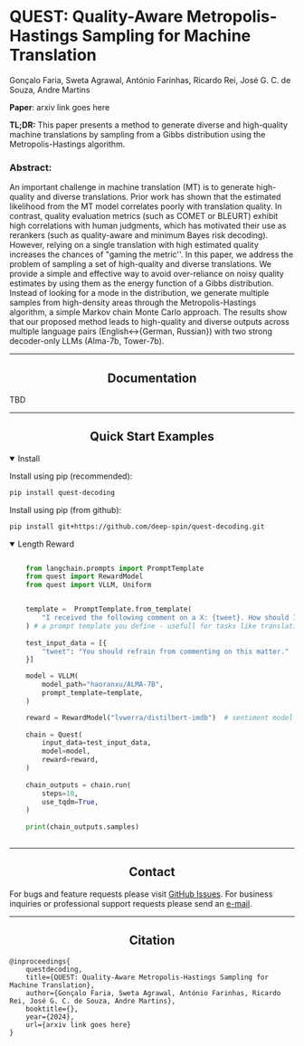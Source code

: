 # QUEST: Quality-Aware Metropolis-Hastings Sampling for Machine Translation

Gonçalo Faria, Sweta Agrawal, António Farinhas, Ricardo Rei, José G. C. de Souza, Andre Martins

**Paper**: arxiv link goes here

**TL;DR:** This paper presents a method to generate diverse and high-quality machine translations by sampling from a Gibbs distribution using the Metropolis-Hastings algorithm.

### Abstract:
An important challenge in machine translation (MT) is to generate high-quality and diverse translations. Prior work has shown that the estimated likelihood from the MT model correlates poorly with translation quality. In contrast, quality evaluation metrics (such as COMET or BLEURT) exhibit high correlations with human judgments, which has motivated their use as rerankers (such as quality-aware and minimum Bayes risk decoding). However, relying on a single translation with high estimated quality increases the chances of "gaming the metric''. In this paper, we address the problem of sampling a set of high-quality and diverse translations. We provide a simple and effective way to avoid over-reliance on noisy quality estimates by using them as the energy function of a Gibbs distribution. Instead of looking for a mode in the distribution, we generate multiple samples from high-density areas through the Metropolis-Hastings algorithm, a simple Markov chain Monte Carlo approach. The results show that our proposed method leads to high-quality and diverse outputs across multiple language pairs (English$\leftrightarrow${German, Russian}) with two strong decoder-only LLMs (Alma-7b, Tower-7b).
<!-- toc -->

-----
## <div align="center">Documentation</div>

TBD

-----
## <div align="center">Quick Start Examples</div>

<details open>
<summary>Install</summary>

Install using pip (recommended):

```bash
pip install quest-decoding
```

Install using pip (from github):
```bash
pip install git+https://github.com/deep-spin/quest-decoding.git
```
</details>


<details open>
<summary>Length Reward</summary>


```python

    from langchain.prompts import PromptTemplate
    from quest import RewardModel
    from quest import VLLM, Uniform


    template =  PromptTemplate.from_template(
        "I received the following comment on a X: {tweet}. How should I respond?:\n"
    ) # a prompt template you define - usefull for tasks like translation. 
    
    test_input_data = [{
        "tweet": "You should refrain from commenting on this matter."
    }]

    model = VLLM(
        model_path="haoranxu/ALMA-7B",
        prompt_template=template,
    )

    reward = RewardModel("lvwerra/distilbert-imdb")  # sentiment model from HF. 
    
    chain = Quest(
        input_data=test_input_data,
        model=model,
        reward=reward,
    )
    
    chain_outputs = chain.run(
        steps=10,
        use_tqdm=True,
    )
    
    print(chain_outputs.samples)
        
```

</details>


-----

## <div align="center">Contact</div>

For bugs and feature requests please visit [GitHub Issues](https://github.com/goncalorafaria/quest-decoding/issues). For business inquiries or
professional support requests please send an [e-mail](mailto:goncalofaria.research@gmail.com).

-----

## <div align="center">Citation</div>

````
@inproceedings{
    questdecoding,
    title={QUEST: Quality-Aware Metropolis-Hastings Sampling for Machine Translation},
    author={Gonçalo Faria, Sweta Agrawal, António Farinhas, Ricardo Rei, José G. C. de Souza, Andre Martins},
    booktitle={},
    year={2024},
    url={arxiv link goes here}
}
````